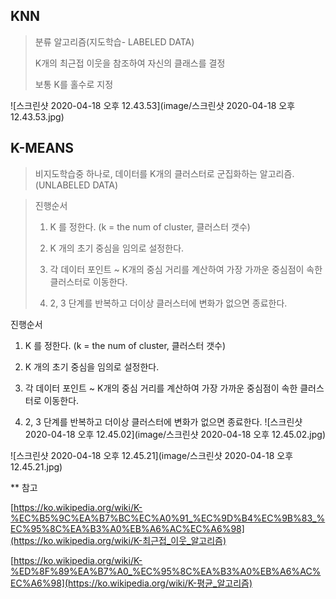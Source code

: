 ## KNN

> 분류 알고리즘(지도학습- LABELED DATA)
>
> K개의 최근접 이웃을 참조하여 자신의 클래스를 결정
>
> 보통 K를 홀수로 지정

![스크린샷 2020-04-18 오후 12.43.53](image/스크린샷 2020-04-18 오후 12.43.53.jpg)

## K-MEANS

> 비지도학습중 하나로, 데이터를 K개의 클러스터로 군집화하는 알고리즘.(UNLABELED DATA)

> 진행순서
>
> 1. K 를 정한다. (k = the num of cluster, 클러스터 갯수)
>
> 2. K 개의 초기 중심을 임의로 설정한다. 
>
> 3. 각 데이터 포인트 ~ K개의 중심 거리를 계산하여 가장 가까운 중심점이 속한 클러스터로 이동한다. 
>
> 4. 2, 3 단계를 반복하고 더이상 클러스터에 변화가 없으면 종료한다. 

진행순서

1. K 를 정한다. (k = the num of cluster, 클러스터 갯수)

2. K 개의 초기 중심을 임의로 설정한다. 

3. 각 데이터 포인트 ~ K개의 중심 거리를 계산하여 가장 가까운 중심점이 속한 클러스터로 이동한다. 

4. 2, 3 단계를 반복하고 더이상 클러스터에 변화가 없으면 종료한다. ![스크린샷 2020-04-18 오후 12.45.02](image/스크린샷 2020-04-18 오후 12.45.02.jpg)

![스크린샷 2020-04-18 오후 12.45.21](image/스크린샷 2020-04-18 오후 12.45.21.jpg)





** 참고

[https://ko.wikipedia.org/wiki/K-%EC%B5%9C%EA%B7%BC%EC%A0%91_%EC%9D%B4%EC%9B%83_%EC%95%8C%EA%B3%A0%EB%A6%AC%EC%A6%98](https://ko.wikipedia.org/wiki/K-최근접_이웃_알고리즘)

[https://ko.wikipedia.org/wiki/K-%ED%8F%89%EA%B7%A0_%EC%95%8C%EA%B3%A0%EB%A6%AC%EC%A6%98](https://ko.wikipedia.org/wiki/K-평균_알고리즘)

